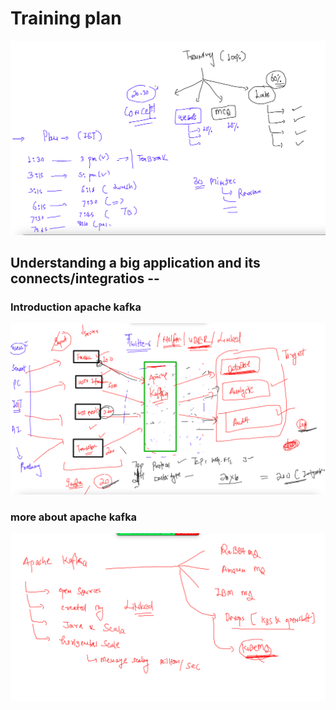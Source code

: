 # Training plan 

<img src="plan.png">

## Understanding a big application and its connects/integratios --

### Introduction apache kafka

<img src="intro.png">

### more about apache kafka

<img src="info.png">






